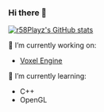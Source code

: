 ### Hi there 👋


[![r58Playz's GitHub stats](https://github-readme-stats.vercel.app/api?username=r58Playz,count_private=true)](https://github.com/anuraghazra/github-readme-stats)


🔭 I’m currently working on:
 - [Voxel Engine](https://github.com/r58Playz/VoxelEngine)

🌱 I’m currently learning:
 - C++
 - OpenGL


<!--
**r58Playz/r58Playz** is a ✨ _special_ ✨ repository because its `README.md` (this file) appears on your GitHub profile.

Here are some ideas to get you started:

- 🔭 I’m currently working on ...
- 🌱 I’m currently learning ...
- 👯 I’m looking to collaborate on ...
- 🤔 I’m looking for help with ...
- 💬 Ask me about ...
- 📫 How to reach me: ...
- 😄 Pronouns: ...
- ⚡ Fun fact: ...
-->
